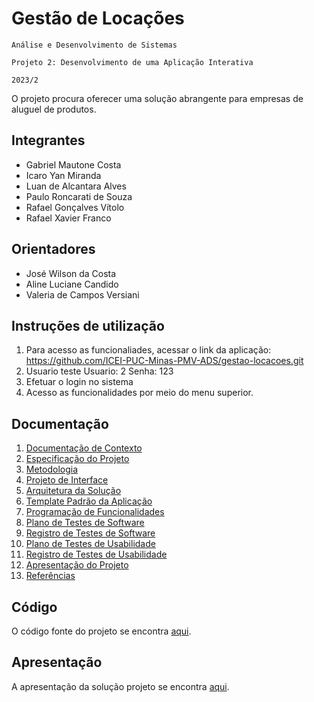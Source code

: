 # Gestão de Locações

`Análise e Desenvolvimento de Sistemas`

`Projeto 2: Desenvolvimento de uma Aplicação Interativa`

`2023/2`

O projeto procura oferecer uma solução abrangente para empresas de aluguel de produtos.

## Integrantes

- Gabriel Mautone Costa
- Icaro Yan Miranda
- Luan de Alcantara Alves
- Paulo Roncarati de Souza
- Rafael Gonçalves Vítolo
- Rafael Xavier Franco

## Orientadores

- José Wilson da Costa
- Aline Luciane Candido
- Valeria de Campos Versiani

## Instruções de utilização

1. Para acesso as funcionaliades, acessar o link da aplicação: https://github.com/ICEI-PUC-Minas-PMV-ADS/gestao-locacoes.git
2. Usuario teste
   Usuario: 2
   Senha: 123
3. Efetuar o login no sistema
4. Acesso as funcionalidades por meio do menu superior.

## Documentação

1. [Documentação de Contexto](docs/01-documentacao-de-contexto.md)
1. [Especificação do Projeto](docs/02-especificacao-do-projeto.md)
1. [Metodologia](docs/03-metodologia.md)
1. [Projeto de Interface](docs/04-projeto-de-interface.md)
1. [Arquitetura da Solução](docs/05-arquitetura-da-solucao.md)
1. [Template Padrão da Aplicação](docs/06-template-padrao-da-aplicacao.md)
1. [Programação de Funcionalidades](docs/07-programacao-de-funcionalidades.md)
1. [Plano de Testes de Software](docs/08-plano-de-testes-de-software.md)
1. [Registro de Testes de Software](docs/09-registro-de-testes-de-software.md)
1. [Plano de Testes de Usabilidade](docs/10-plano-de-testes-de-usabilidade.md)
1. [Registro de Testes de Usabilidade](docs/11-registro-de-testes-de-usabilidade.md)
1. [Apresentação do Projeto](docs/12-apresentacao-do-projeto.md)
1. [Referências](docs/13-referencias.md)

## Código

O código fonte do projeto se encontra [aqui](src/README.md).

## Apresentação

A apresentação da solução projeto se encontra [aqui](presentation/README.md).
